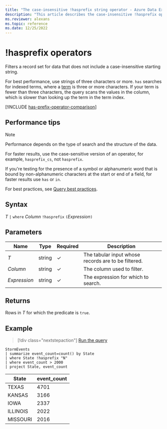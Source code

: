 ```yaml
---
title: "The case-insensitive !hasprefix string operator - Azure Data Explorer"
description: "This article describes the case-insensitive !hasprefix operator in Azure Data Explorer."
ms.reviewer: alexans
ms.topic: reference
ms.date: 12/25/2022
---
```

# !hasprefix operators

Filters a record set for data that does not include a case-insensitive starting string.

For best performance, use strings of three characters or more. `has` searches for indexed terms, where a [term](datatypes-string-operators.md#what-is-a-term) is three or more characters. If your term is fewer than three characters, the query scans the values in the column, which is slower than looking up the term in the term index.

[!INCLUDE [has-prefix-operator-comparison](../../includes/has-prefix-operator-comparison.md)]

## Performance tips

> [!NOTE]
> Performance depends on the type of search and the structure of the data.

For faster results, use the case-sensitive version of an operator, for example, `hasprefix_cs`, not `hasprefix`.

If you're testing for the presence of a symbol or alphanumeric word that is bound by non-alphanumeric characters at the start or end of a field, for faster results use `has` or `in`. 

For best practices, see [Query best practices](best-practices.md).

## Syntax

*T* `|` `where` *Column* `!hasprefix` `(`*Expression*`)`

## Parameters

| Name | Type | Required | Description |
|--|--|--|--|
| *T* | string | &check; | The tabular input whose records are to be filtered.|
| *Column* | string | &check; | The column used to filter.|
| *Expression* | string | &check; | The expression for which to search.|

## Returns

Rows in *T* for which the predicate is `true`.

## Example

> [!div class="nextstepaction"]
> <a href="https://dataexplorer.azure.com/clusters/help/databases/Samples?query=H4sIAAAAAAAAAwsuyS/KdS1LzSsp5qpRKC7NzU0syqxKVUgFCcUn55fmldiCSQ1NhaRKheCSxJJUoMLyjNSiVAhPQTEjsbigKDUts0JByU8JLolkgoKdgpGBgQFQqqAoPys1uQSiUwdZDQCJ3wPtiQAAAA==" target="_blank">Run the query</a>

```kusto
StormEvents
| summarize event_count=count() by State
| where State !hasprefix "N"
| where event_count > 2000
| project State, event_count
```

|State|event_count|
|-----|-----------|
|TEXAS|4701|
|KANSAS|3166|
|IOWA|2337|
|ILLINOIS|2022|
|MISSOURI|2016|
